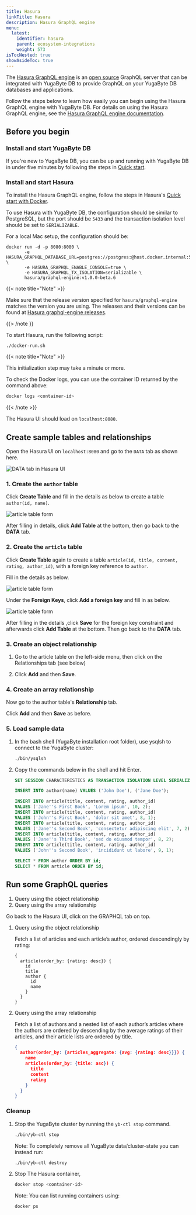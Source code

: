 ```yaml
---
title: Hasura
linkTitle: Hasura
description: Hasura GraphQL engine
menu:
  latest:
    identifier: hasura
    parent: ecosystem-integrations
    weight: 573
isTocNested: true
showAsideToc: true
---
```


The [Hasura GraphQL engine](https://hasura.io) is an [open source](https://github.com/hasura/graphql-engine) GraphQL server that can be integrated with YugaByte DB to provide GraphQL on your YugaByte DB databases and applications.

Follow the steps below to learn how easily you can begin using the Hasura GraphQL engine with YugaByte DB. For details on using the Hasura GraphQL engine, see the [Hasura GraphQL engine documentation](https://docs.hasura.io).

## Before you begin

### Install and start YugaByte DB

If you're new to YugaByte DB, you can be up and running with YugaByte DB in under five minutes by following the steps in [Quick start](https://docs.yugabyte.com/latest/quick-start/).

### Install and start Hasura

To install the Hasura GraphQL engine, follow the steps in Hasura's [Quick start with Docker](https://docs.hasura.io/1.0/graphql/manual/getting-started/docker-simple.html).

To use Hasura with YugaByte DB, the configuration should be similar to PostgreSQL, but the port should be `5433` and the transaction isolation level should be set to `SERIALIZABLE`. 

For a local Mac setup, the configuration should be:

```
docker run -d -p 8080:8080 \
       -e HASURA_GRAPHQL_DATABASE_URL=postgres://postgres:@host.docker.internal:5433/postgres \
       -e HASURA_GRAPHQL_ENABLE_CONSOLE=true \
       -e HASURA_GRAPHQL_TX_ISOLATION=serializable \
       hasura/graphql-engine:v1.0.0-beta.6
```

{{< note title="Note" >}}

Make sure that the release version specified for `hasura/graphql-engine` matches the version you are using. The releases and their versions can be found at [Hasura graphql-engine releases](https://github.com/hasura/graphql-engine/releases).

{{> /note }}

To start Hasura, run the following script:

```
./docker-run.sh
```

{{< note title="Note" >}}

This initialization step may take a minute or more.

To check the Docker logs, you can use the container ID returned by the command above:

```bash
docker logs <container-id>
```

{{< /note >}}

The Hasura UI should load on `localhost:8080`.

## Create sample tables and relationships

 Open the Hasura UI on `localhost:8080` and go to the `DATA` tab as shown here.

![DATA tab in Hasura UI](/images/ecosystem-integrations/hasura/hasura-data-tab.png)

### 1. Create the `author` table

Click **Create Table** and fill in the details as below to create a table `author(id, name)`.

![article table form](/images/???)

After filling in details, click **Add Table** at the bottom, then go back to the **DATA** tab.

### 2. Create the `article` table

Click **Create Table** again to create a table `article(id, title, content, rating, author_id)`, with a foreign key reference to `author`.

Fill in the details as below.

![article table form](/images/???)

Under the **Foreign Keys**, click **Add a foreign key** and fill in as below.

![article table form](/images/???)

After filling in the details ,click **Save** for the foreign key constraint and afterwards click **Add Table** at the bottom. Then go back to the **DATA** tab.

### 3. Create an object relationship

1. Go to the article table on the left-side menu, then click on the Relationships tab (see below)

2. Click **Add** and then **Save**.

### 4. Create an array relationship

Now go to the author table's **Relationship** tab.

Click **Add** and then **Save** as before.

### 5. Load sample data

1. In the bash shell (YugaByte installation root folder), use ysqlsh to connect to the YugaByte cluster:

    ```bash
    ./bin/ysqlsh
    ```

2. Copy the commands below in the shell and hit Enter.

    ```sql
    SET SESSION CHARACTERISTICS AS TRANSACTION ISOLATION LEVEL SERIALIZABLE;

    INSERT INTO author(name) VALUES ('John Doe'), ('Jane Doe');

    INSERT INTO article(title, content, rating, author_id) 
    VALUES ('Jane''s First Book', 'Lorem ipsum', 10, 2);
    INSERT INTO article(title, content, rating, author_id) 
    VALUES ('John''s First Book', 'dolor sit amet', 8, 1);
    INSERT INTO article(title, content, rating, author_id) 
    VALUES ('Jane''s Second Book', 'consectetur adipiscing elit', 7, 2);
    INSERT INTO article(title, content, rating, author_id) 
    VALUES ('Jane''s Third Book', 'sed do eiusmod tempor', 8, 2);
    INSERT INTO article(title, content, rating, author_id) 
    VALUES ('John''s Second Book', 'incididunt ut labore', 9, 1);

    SELECT * FROM author ORDER BY id;
    SELECT * FROM article ORDER BY id;
    ```

## Run some GraphQL queries

1. Query using the object relationship
2. Query using the array relationship

Go back to the Hasura UI, click on the GRAPHQL tab on top.

1. Query using the object relationship

    Fetch a list of articles and each article’s author, ordered descendingly by rating:

    ```
    {
      article(order_by: {rating: desc}) {
        id
        title
        author {
          id
          name
        }
      }
    }
    ```

2. Query using the array relationship

    Fetch a list of authors and a nested list of each author’s articles where the authors are ordered by descending by the average ratings of their articles, and their article lists are ordered by title.

    ```json
    {
      author(order_by: {articles_aggregate: {avg: {rating: desc}}}) {
        name
        articles(order_by: {title: asc}) {
          title
          content
          rating
        }
      }
    }
    ```

### Cleanup

1. Stop the YugaByte cluster by running the `yb-ctl stop` command.

    ```bash
    ./bin/yb-ctl stop
    ```

    Note: To completely remove all YugaByte data/cluster-state you can instead run:

    ```bash
    ./bin/yb-ctl destroy
    ```

2. Stop The Hasura container,

    ```bash
    docker stop <container-id>
    ```

    Note: You can list running containers using:

    ```bash
    docker ps
    ```
